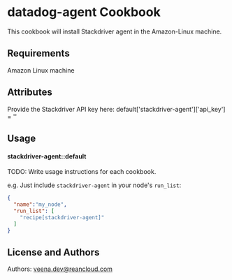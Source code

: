 datadog-agent Cookbook
======================
This cookbook will install Stackdriver agent in the Amazon-Linux machine.

Requirements
------------
Amazon Linux machine

Attributes
----------
Provide the Stackdriver API key here:
default['stackdriver-agent']['api_key'] = ''


Usage
-----
#### stackdriver-agent::default
TODO: Write usage instructions for each cookbook.

e.g.
Just include `stackdriver-agent` in your node's `run_list`:

```json
{
  "name":"my_node",
  "run_list": [
    "recipe[stackdriver-agent]"
  ]
}
```


License and Authors
-------------------
Authors: veena.dev@reancloud.com
